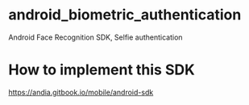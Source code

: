 # android_biometric_authentication
Android Face Recognition SDK, Selfie authentication

# How to implement this SDK

https://andia.gitbook.io/mobile/android-sdk

